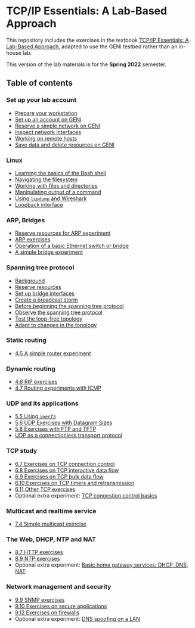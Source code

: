 # TCP/IP Essentials: A Lab-Based Approach

This repository includes the exercises in the textbook [TCP/IP Essentials: A Lab-Based Approach](https://www.amazon.com/TCP-IP-Essentials-Lab-Based-Approach/dp/052160124X), adapted to use the GENI testbed rather than an in-house lab.

This version of the lab materials is for the **Spring 2022** semester.

## Table of contents

### Set up your lab account

* [Prepare your workstation](lab0/1-0-prepare-workstation.md)
* [Set up an account on GENI](lab0/1-1-setup-account.md)
* [Reserve a simple network on GENI](lab0/1-2-reserve-and-login.md)
* [Inspect network interfaces](lab0/1-3-network-interfaces.md)
* [Working on remote hosts](lab0/1-4-working-on-remote-hosts.md)
* [Save data and delete resources on GENI](lab0/1-5-delete-resources.md)

### Linux

* [Learning the basics of the Bash shell](lab1/1-1-linux-shell.md)
* [Navigating the filesystem](lab1/1-2-linux-navigating.md)
* [Working with files and directories](lab1/1-3-linux-files-directories.md)
* [Manipulating output of a command](lab1/1-4-linux-manipulate.md)
* [Using `tcpdump` and Wireshark](lab1/1-5-tcpdump-wireshark.md)
* [Loopback interface](lab1/1-x-loopback.md)

### ARP, Bridges 

* [Reserve resources for ARP experiment](lab2/2-reserve-resources)
* [ARP exercises](lab2/2-arp)
* [Operation of a basic Ethernet switch or bridge](https://witestlab.poly.edu/blog/basic-ethernet-switch-operation)
* [A simple bridge experiment](lab3/3-5-simple-bridge.md)

### Spanning tree protocol 
* [Background](lab-stp/stp-background)
* [Reserve resources](lab-stp/stp-reserve)
* [Set up bridge interfaces](lab-stp/stp-setup)
* [Create a broadcast storm](lab-stp/stp-broadcast)
* [Before beginning the spanning tree protocol](lab-stp/stp-id)
* [Observe the spanning tree protocol](lab-stp/stp-configure)
* [Test the loop-free topology](lab-stp/stp-loopfree)
* [Adapt to changes in the topology](lab-stp/stp-change)

### Static routing

* [4.5 A simple router experiment](lab4/el5373-lab4-45.md)

### Dynamic routing

* [4.6 RIP exercises](lab4/el5373-lab4-46.md)
* [4.7 Routing experiments with ICMP](lab4/el5373-lab4-47.md)

### UDP and its applications


* [5.5 Using `iperf3`](lab5/el5373-lab5-55.md)
* [5.6 UDP Exercises with Datagram Sizes](lab5/el5373-lab5-56.md)
* [5.8 Exercises with FTP and TFTP](lab5/el5373-lab5-58.md)
* [UDP as a connectionless transport protocol](lab5/el5373-lab5-5z.md)


### TCP study

* [6.7 Exercises on TCP connection control](lab6/el5373-lab6-67.md)
* [6.8 Exercises on TCP interactive data flow](lab6/el5373-lab6-68.md)
* [6.9 Exercises on TCP bulk data flow](lab6/el5373-lab6-69.md)
* [6.10 Exercises on TCP timers and retransmission](lab6/el5373-lab6-610.md)
* [6.11 Other TCP exercises](lab6/el5373-lab6-611.md)
* Optional extra experiment: [TCP congestion control basics](https://witestlab.poly.edu/blog/tcp-congestion-control-basics/)

### Multicast and realtime service

* [7.4 Simple multicast exercise](lab7/el5373-lab7-74.md)


### The Web, DHCP, NTP and NAT

* [8.7 HTTP exercises](lab8/el5373-lab8-87.md)
* [8.9 NTP exercises](lab8/el5373-lab8-89.md)
* Optional extra experiment: [Basic home gateway services: DHCP, DNS, NAT](https://witestlab.poly.edu/blog/basic-home-gateway-services-dhcp-dns-nat/)

### Network management and security

* [9.9 SNMP exercises](lab9/el5373-lab9-909.md)
* [9.10 Exercises on secure applications](lab9/el5373-lab9-910.md)
* [9.12 Exercises on firewalls](lab9/el5373-lab9-912.md)
* Optional extra experiment: [DNS spoofing on a LAN](https://witestlab.poly.edu/blog/redirect-traffic-to-a-wrong-or-fake-site-with-dns-spoofing-on-a-lan/)
